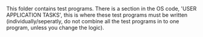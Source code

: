 This folder contains test programs. There is a section in the OS code, 'USER APPLICATION TASKS', this is where these test programs must be written (individually/seperatly, do not combine all the test programs in to one program, unless you change the logic).
